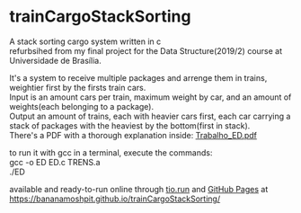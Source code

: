 # trainCargoStackSorting
A stack sorting cargo system written in c <br>
refurbsihed from my final project for the Data Structure(2019/2) course at Universidade de Brasília.

It's a system to receive multiple packages and arrenge them in trains, weightier first by the firsts train cars. <br>
Input is an amount cars per train, maximum weight by car, and an amount of weights(each belonging to a package). <br>
Output an amount of trains, each with heavier cars first, each car carrying a stack of packages with the heaviest by the bottom(first in stack).<br> 
There's a PDF with a thorough explanation inside: [Trabalho_ED.pdf](https://github.com/BananaMoshpit/ed/blob/master/Trabalho_ED.pdf)

to run it with gcc in a terminal, execute the commands:<br>
gcc -o ED ED.c TRENS.a <br>
./ED

available and ready-to-run online through [tio.run](https://tio.run/#) and [GitHub Pages](https://pages.github.com/) at https://bananamoshpit.github.io/trainCargoStackSorting/


